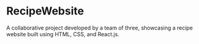 # RecipeWebsite
A collaborative project developed by a team of three, showcasing a recipe website built using HTML, CSS, and React.js.
